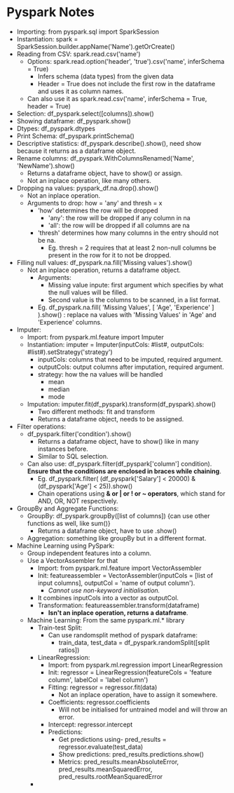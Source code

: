 # Pyspark Notes

- Importing: from pyspark.sql import SparkSession
- Instantiation: spark = SparkSession.builder.appName('Name').getOrCreate()
- Reading from CSV: spark.read.csv('name')
  - Options: spark.read.option('header', 'true').csv('name', inferSchema = True)
    - Infers schema (data types) from the given data
    - Header = True does not include the first row in the dataframe and uses it as column names.
  - Can also use it as spark.read.csv('name', inferSchema = True, header = True)
- Selection: df_pyspark.select([columns]).show()
- Showing dataframe: df_pyspark.show()
- Dtypes: df_pyspark.dtypes
- Print Schema: df_pyspark.printSchema()
- Descriptive statistics: df_pyspark.describe().show(), need show because it returns as a dataframe object.
- Rename columns: df_pyspark.WithColumnsRenamed('Name', 'NewName').show()
  - Returns a dataframe object, have to show() or assign.
  - Not an inplace operation, like many others.
- Dropping na values: pyspark_df.na.drop().show()
  - Not an inplace operation.
  - Arguments to drop: how = 'any' and thresh = x
    - 'how' determines the row will be dropped
      - 'any': the row will be dropped if any column in na
      - 'all': the row will be dropped if all columns are na
    - 'thresh' determines how many columns in the entry should not be na.
      - Eg. thresh = 2 requires that at least 2 non-null columns be present in the row for it to not be dropped.
- Filling null values: df_pyspark.na.fill('Missing values').show()
  - Not an inplace operation, returns a dataframe object.
    - Arguments:
      - Missing value inpute: first argument which specifies by what the null values will be filled.
      - Second value is the columns to be scanned, in a list format.
    - Eg. df_pyspark.na.fill( 'Missing Values', [ 'Age', 'Experience' ] ).show() : replace na values with 'Missing Values' in 'Age' and 'Experience' columns.
- Imputer:
  - Import: from pyspark.ml.feature import Imputer
  - Instantiation: imputer = Imputer(inputCols: #list#, outputCols: #list#).setStrategy('strategy')
    - inputCols: columns that need to be imputed, required argument.
    - outputCols: output columns after imputation, required argument.
    - strategy: how the na values will be handled
      - mean
      - median
      - mode
  - Imputation: imputer.fit(df_pyspark).transform(df_pyspark).show()
    - Two different methods: fit and transform
    - Returns a dataframe object, needs to be assigned.
- Filter operations:
  - df_pyspark.filter('condition').show()
    - Returns a dataframe object, have to show() like in many instances before.
    - Similar to SQL selection.
  - Can also use: df_pyspark.filter(df_pyspark['column'] condition). **Ensure that the conditions are enclosed in braces while chaining**.
    - Eg. df_pyspark.filter( (df_pyspark['Salary'] < 20000) & (df_pyspark['Age'] < 25)).show()
    - Chain operations using **& or | or ! or ~ operators**, which stand for AND, OR, NOT respectively.
- GroupBy and Aggregate Functions:
  - GroupBy: df_pyspark.groupBy([list of columns]) {can use other functions as well, like sum()}
    - Returns a dataframe object, have to use .show()
  - Aggregation: something like groupBy but in a different format.
- Machine Learning using PySpark:
  - Group independent features into a column.
  - Use a VectorAssembler for that
    - Import: from pyspark.ml.feature import VectorAssembler
    - Init: featureassembler = VectorAssembler(inputCols = [list of input columns], outputCol = 'name of output column').
      - *Cannot use non-keyword initialisation.*
    - It combines inputCols into a vector as outputCol.
    - Transformation: featureassembler.transform(dataframe)
      - **Isn't an inplace operation, returns a dataframe**.
  - Machine Learning: From the same pyspark.ml.* library
    - Train-test Split:
      - Can use randomsplit method of pyspark dataframe:
        - train_data, test_data = df_pyspark.randomSplit([split ratios])
    - LinearRegression:
      - Import: from pyspark.ml.regression import LinearRegression
      - Init: regressor = LinearRegression(featureCols = 'feature column', labelCol = 'label column')
      - Fitting: regressor = regressor.fit(data)
        - Not an inplace operation, have to assign it somewhere.
      - Coefficients: regressor.coefficients
        - Will not be initialised for untrained model and will throw an error.
      - Intercept: regressor.intercept
      - Predictions:
        - Get predictions using- pred_results = regressor.evaluate(test_data)
        - Show predictions: pred_results.predictions.show()
        - Metrics: pred_results.meanAbsoluteError, pred_results.meanSquaredError, pred_results.rootMeanSquaredError
    - 